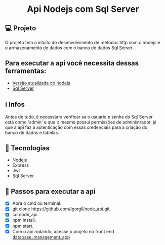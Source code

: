 <h1 align="center">
  Api Nodejs com Sql Server
</h1>

## 💻 Projeto
O projeto tem o intuíto do desenvolvimento de métodos http com o nodejs e o armazenamento de dados com o banco de dados Sql Server.

## Para executar a api você necessita dessas ferramentas:

- [Versão atualizada do nodejs](https://nodejs.org/en/)
- [Sql Server](https://www.microsoft.com/en-us/sql-server/sql-server-downloads)

## ℹ️ Infos
Antes de tudo, é necessário verificar se o usuário e senha do Sql Server está como 'admin' e que o mesmo possui permissões de administrador, já que a api faz a autenticação com essas credenciais para a criação do banco de dados e tabelas.

## 🚀 Tecnologias

- Nodejs
- Express
- Jwt
- Sql Server

## 📔 Passos para executar a api

- [x]  Abra o cmd ou terminal.
- [x]  git clone https://github.com/Igorgll/node_api.git.
- [x]  cd node_api.
- [x]  npm install.
- [x]  npm start.
- [x]  Com o api rodando, acesse o projeto no front end [database_management_app](https://database-management.netlify.app/)